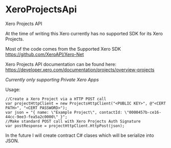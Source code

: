 # XeroProjectsApi
Xero Projects API

At the time of writing this Xero currently has no supported SDK for its Xero Projects.

Most of the code comes from the Supported Xero SDK https://github.com/XeroAPI/Xero-Net

Xero Projects API documentation can be found here: https://developer.xero.com/documentation/projects/overview-projects

*Currently only supporting Private Xero Apps*

Usage: 
```
//Create a Xero Project via a HTTP POST call
var projectHttpClient = new ProjectsHttpClient("<PUBLIC KEY>", @"<CERT PATH>", "<CERT PASSWORD>");
var json = "{ name: \"Example Project\", contactId: \"0000457b-ce16-44cc-9ee3-fea5a2c0000\" }";
//Make standard POST call with Xero Projects Auth Signature 
var postResponse = projectHttpClient.HttpPost(json);
```

In the future I will create contract C# clases which will be serialize into JSON.
